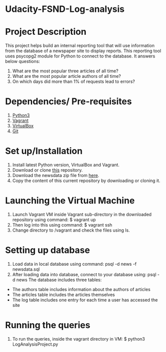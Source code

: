 # Udacity-FSND-Log-analysis

# Project Description
This project helps build an internal reporting tool that will use information from the database of a newspaper site to display reports. This reporting tool uses psycopg2 module for Python to connect to the database. It answers below questions:
1. What are the most popular three articles of all time?
2. What are the most popular article authors of all time?
3. On which days did more than 1% of requests lead to errors?

# Dependencies/ Pre-requisites
1. [Python3](https://www.python.org/downloads/)
2. [Vagrant](https://www.vagrantup.com/downloads.html)
3. [VirtualBox](https://www.virtualbox.org/wiki/Downloads)
4. [Git](https://git-scm.com/downloads)

# Set up/Installation
1. Install latest Python version, VirtualBox and Vagrant.
2. Download or clone [this](https://github.com/udacity/fullstack-nanodegree-vm) repository.
3. Download the newsdata zip file from [here](https://d17h27t6h515a5.cloudfront.net/topher/2016/August/57b5f748_newsdata/newsdata.zip).
4. Copy the content of this current repository by downloading or cloning it.

# Launching the Virtual Machine
1. Launch Vagrant VM inside Vagrant sub-directory in the downloaded repository using command:
  $ vagrant up
2. Then log into this using command:
  $ vagrant ssh
3. Change directory to /vagrant and check the files using ls.

# Setting up database
1. Load data in local database using command:
  psql -d news -f newsdata.sql
2. After loading data into database, connect to your database using:
  psql -d news
 The database includes three tables: 
- The authors table includes information about the authors of articles
- The articles table includes the articles themselves
- The log table includes one entry for each time a user has accessed the site

# Running the queries
1. To run the queries, inside the vagrant directory in VM:
  $ python3 LogAnalysisProject.py


